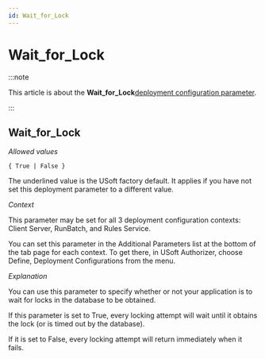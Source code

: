 ```yaml
---
id: Wait_for_Lock
---
```


# Wait_for_Lock




:::note

This article is about the **Wait_for_Lock**[deployment configuration parameter](/Authorisation_and_access/Deployment_configurations/Deployment_configuration_parameters.md).

:::

## **Wait_for_Lock**

*Allowed values*

```
{ True | False }
```

The underlined value is the USoft factory default. It applies if you have not set this deployment parameter to a different value.

*Context*

This parameter may be set for all 3 deployment configuration contexts: Client Server, RunBatch, and Rules Service.

You can set this parameter in the Additional Parameters list at the bottom of the tab page for each context. To get there, in USoft Authorizer, choose Define, Deployment Configurations from the menu.

*Explanation*

You can use this parameter to specify whether or not your application is to wait for locks in the database to be obtained.

If this parameter is set to True, every locking attempt will wait until it obtains the lock (or is timed out by the database).

If it is set to False, every locking attempt will return immediately when it fails.